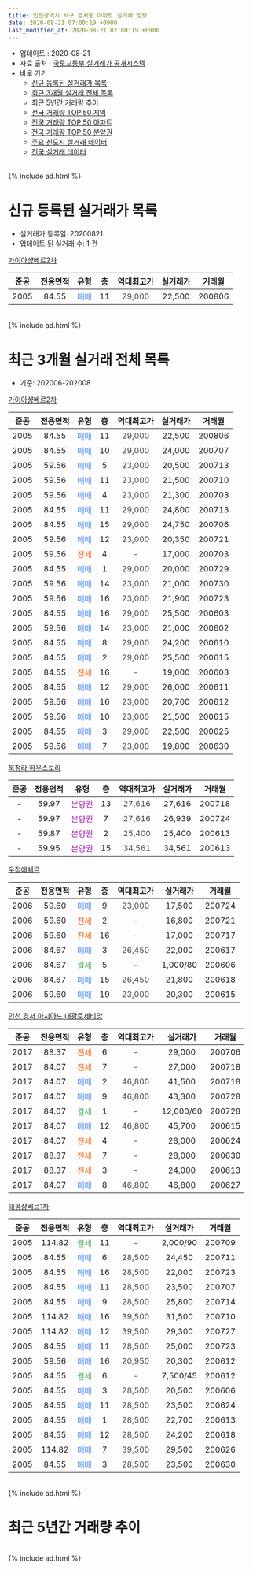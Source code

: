 ```yaml
---
title: 인천광역시 서구 경서동 아파트 실거래 정보
date: 2020-08-21 07:00:19 +0900
last_modified_at: 2020-08-21 07:00:19 +0900
---
```


* 업데이트 : 2020-08-21
* 자료 출처 : [국토교통부 실거래가 공개시스템](http://rt.molit.go.kr)
* 바로 가기
    * [신규 등록된 실거래가 목록](#신규-등록된-실거래가-목록)
    * [최근 3개월 실거래 전체 목록](#최근-3개월-실거래-전체-목록)
    * [최근 5년간 거래량 추이](#최근-5년간-거래량-추이)
    * [전국 거래량 TOP 50 지역](https://inasie.github.io/apt-trade-info/최근-3개월-전국에서-가장-거래가-많이-발생한-지역)
    * [전국 거래량 TOP 50 아파트](https://inasie.github.io/apt-trade-info/최근-3개월-전국에서-가장-거래가-많이-발생한-아파트)
    * [전국 거래량 TOP 50 분양권](https://inasie.github.io/apt-trade-info/최근-3개월-전국에서-가장-거래가-많이-발생한-분양권)
    * [주요 신도시 실거래 데이터](https://inasie.github.io/apt-trade-info/주요-신도시)
    * [전국 실거래 데이터](https://inasie.github.io/apt-trade-info/전국)
<br>
{% include ad.html %}
<br>

# 신규 등록된 실거래가 목록
* 실거래가 등록일: 20200821
* 업데이트 된 실거래 수: 1 건


[가이아샹베르2차](https://search.naver.com/search.naver?query=%EC%9D%B8%EC%B2%9C%EA%B4%91%EC%97%AD%EC%8B%9C+%EC%84%9C%EA%B5%AC+%EA%B2%BD%EC%84%9C%EB%8F%99+%EA%B0%80%EC%9D%B4%EC%95%84%EC%83%B9%EB%B2%A0%EB%A5%B42%EC%B0%A8)

|준공|전용면적|유형|층|역대최고가|실거래가|거래월|
|:---:|:---:|:---:|:---:|:---:|:---:|:---:|
|2005|84.55|<span style="color:#4285f3">매매</span>|11|<span style="color:#444444">29,000</span>|22,500|200806|


<br>
{% include ad.html %}
<br>

# 최근 3개월 실거래 전체 목록
* 기준: 202006-202008


[가이아샹베르2차](https://search.naver.com/search.naver?query=%EC%9D%B8%EC%B2%9C%EA%B4%91%EC%97%AD%EC%8B%9C+%EC%84%9C%EA%B5%AC+%EA%B2%BD%EC%84%9C%EB%8F%99+%EA%B0%80%EC%9D%B4%EC%95%84%EC%83%B9%EB%B2%A0%EB%A5%B42%EC%B0%A8)

|준공|전용면적|유형|층|역대최고가|실거래가|거래월|
|:---:|:---:|:---:|:---:|:---:|:---:|:---:|
|2005|84.55|<span style="color:#4285f3">매매</span>|11|<span style="color:#444444">29,000</span>|22,500|200806|
|2005|84.55|<span style="color:#4285f3">매매</span>|10|<span style="color:#444444">29,000</span>|24,000|200707|
|2005|59.56|<span style="color:#4285f3">매매</span>|5|<span style="color:#444444">23,000</span>|20,500|200713|
|2005|59.56|<span style="color:#4285f3">매매</span>|11|<span style="color:#444444">23,000</span>|21,500|200710|
|2005|59.56|<span style="color:#4285f3">매매</span>|4|<span style="color:#444444">23,000</span>|21,300|200703|
|2005|84.55|<span style="color:#4285f3">매매</span>|11|<span style="color:#444444">29,000</span>|24,800|200713|
|2005|84.55|<span style="color:#4285f3">매매</span>|15|<span style="color:#444444">29,000</span>|24,750|200706|
|2005|59.56|<span style="color:#4285f3">매매</span>|12|<span style="color:#444444">23,000</span>|20,350|200721|
|2005|59.56|<span style="color:#ff5a00">전세</span>|4|<span style="color:#444444">-</span>|17,000|200703|
|2005|84.55|<span style="color:#4285f3">매매</span>|1|<span style="color:#444444">29,000</span>|20,000|200729|
|2005|59.56|<span style="color:#4285f3">매매</span>|14|<span style="color:#444444">23,000</span>|21,000|200730|
|2005|59.56|<span style="color:#4285f3">매매</span>|16|<span style="color:#444444">23,000</span>|21,900|200723|
|2005|84.55|<span style="color:#4285f3">매매</span>|16|<span style="color:#444444">29,000</span>|25,500|200603|
|2005|59.56|<span style="color:#4285f3">매매</span>|14|<span style="color:#444444">23,000</span>|21,000|200602|
|2005|84.55|<span style="color:#4285f3">매매</span>|8|<span style="color:#444444">29,000</span>|24,200|200610|
|2005|84.55|<span style="color:#4285f3">매매</span>|2|<span style="color:#444444">29,000</span>|25,500|200615|
|2005|84.55|<span style="color:#ff5a00">전세</span>|16|<span style="color:#444444">-</span>|19,000|200603|
|2005|84.55|<span style="color:#4285f3">매매</span>|12|<span style="color:#444444">29,000</span>|26,000|200611|
|2005|59.56|<span style="color:#4285f3">매매</span>|16|<span style="color:#444444">23,000</span>|20,700|200612|
|2005|59.56|<span style="color:#4285f3">매매</span>|10|<span style="color:#444444">23,000</span>|21,500|200615|
|2005|84.55|<span style="color:#4285f3">매매</span>|3|<span style="color:#444444">29,000</span>|22,500|200625|
|2005|59.56|<span style="color:#4285f3">매매</span>|7|<span style="color:#444444">23,000</span>|19,800|200630|

[북청라 하우스토리](https://search.naver.com/search.naver?query=%EC%9D%B8%EC%B2%9C%EA%B4%91%EC%97%AD%EC%8B%9C+%EC%84%9C%EA%B5%AC+%EA%B2%BD%EC%84%9C%EB%8F%99+%EB%B6%81%EC%B2%AD%EB%9D%BC+%ED%95%98%EC%9A%B0%EC%8A%A4%ED%86%A0%EB%A6%AC)

|준공|전용면적|유형|층|역대최고가|실거래가|거래월|
|:---:|:---:|:---:|:---:|:---:|:---:|:---:|
|-|59.97|<span style="color:#9C11A5">분양권</span>|13|<span style="color:#444444">27,616</span>|27,616|200718|
|-|59.97|<span style="color:#9C11A5">분양권</span>|7|<span style="color:#444444">27,616</span>|26,939|200724|
|-|59.87|<span style="color:#9C11A5">분양권</span>|2|<span style="color:#444444">25,400</span>|25,400|200613|
|-|59.95|<span style="color:#9C11A5">분양권</span>|15|<span style="color:#444444">34,561</span>|34,561|200613|

[우정에쉐르](https://search.naver.com/search.naver?query=%EC%9D%B8%EC%B2%9C%EA%B4%91%EC%97%AD%EC%8B%9C+%EC%84%9C%EA%B5%AC+%EA%B2%BD%EC%84%9C%EB%8F%99+%EC%9A%B0%EC%A0%95%EC%97%90%EC%89%90%EB%A5%B4)

|준공|전용면적|유형|층|역대최고가|실거래가|거래월|
|:---:|:---:|:---:|:---:|:---:|:---:|:---:|
|2006|59.60|<span style="color:#4285f3">매매</span>|9|<span style="color:#444444">23,000</span>|17,500|200724|
|2006|59.60|<span style="color:#ff5a00">전세</span>|2|<span style="color:#444444">-</span>|16,800|200721|
|2006|59.60|<span style="color:#ff5a00">전세</span>|16|<span style="color:#444444">-</span>|17,000|200717|
|2006|84.67|<span style="color:#4285f3">매매</span>|3|<span style="color:#444444">26,450</span>|22,000|200617|
|2006|84.67|<span style="color:#34a853">월세</span>|5|<span style="color:#444444">-</span>|1,000/80|200606|
|2006|84.67|<span style="color:#4285f3">매매</span>|15|<span style="color:#444444">26,450</span>|21,800|200618|
|2006|59.60|<span style="color:#4285f3">매매</span>|19|<span style="color:#444444">23,000</span>|20,300|200615|

[인천 경서 아시아드 대광로제비앙](https://search.naver.com/search.naver?query=%EC%9D%B8%EC%B2%9C%EA%B4%91%EC%97%AD%EC%8B%9C+%EC%84%9C%EA%B5%AC+%EA%B2%BD%EC%84%9C%EB%8F%99+%EC%9D%B8%EC%B2%9C+%EA%B2%BD%EC%84%9C+%EC%95%84%EC%8B%9C%EC%95%84%EB%93%9C+%EB%8C%80%EA%B4%91%EB%A1%9C%EC%A0%9C%EB%B9%84%EC%95%99)

|준공|전용면적|유형|층|역대최고가|실거래가|거래월|
|:---:|:---:|:---:|:---:|:---:|:---:|:---:|
|2017|88.37|<span style="color:#ff5a00">전세</span>|6|<span style="color:#444444">-</span>|29,000|200706|
|2017|84.07|<span style="color:#ff5a00">전세</span>|7|<span style="color:#444444">-</span>|27,000|200718|
|2017|84.07|<span style="color:#4285f3">매매</span>|2|<span style="color:#444444">46,800</span>|41,500|200718|
|2017|84.07|<span style="color:#4285f3">매매</span>|9|<span style="color:#444444">46,800</span>|43,300|200728|
|2017|84.07|<span style="color:#34a853">월세</span>|1|<span style="color:#444444">-</span>|12,000/60|200728|
|2017|84.07|<span style="color:#4285f3">매매</span>|12|<span style="color:#444444">46,800</span>|45,700|200615|
|2017|84.07|<span style="color:#ff5a00">전세</span>|4|<span style="color:#444444">-</span>|28,000|200624|
|2017|88.37|<span style="color:#ff5a00">전세</span>|7|<span style="color:#444444">-</span>|28,000|200630|
|2017|88.37|<span style="color:#ff5a00">전세</span>|3|<span style="color:#444444">-</span>|24,000|200613|
|2017|84.07|<span style="color:#4285f3">매매</span>|8|<span style="color:#444444">46,800</span>|46,800|200627|


<script async src="//pagead2.googlesyndication.com/pagead/js/adsbygoogle.js"></script>
<!-- 기본 -->
<ins class="adsbygoogle"
     style="display:block"
     data-ad-client="ca-pub-2446590836940007"
     data-ad-slot="1659523306"
     data-ad-format="auto"
     data-full-width-responsive="true"></ins>
<script>
(adsbygoogle = window.adsbygoogle || []).push({});
</script>


[태평샹베르1차](https://search.naver.com/search.naver?query=%EC%9D%B8%EC%B2%9C%EA%B4%91%EC%97%AD%EC%8B%9C+%EC%84%9C%EA%B5%AC+%EA%B2%BD%EC%84%9C%EB%8F%99+%ED%83%9C%ED%8F%89%EC%83%B9%EB%B2%A0%EB%A5%B41%EC%B0%A8)

|준공|전용면적|유형|층|역대최고가|실거래가|거래월|
|:---:|:---:|:---:|:---:|:---:|:---:|:---:|
|2005|114.82|<span style="color:#34a853">월세</span>|11|<span style="color:#444444">-</span>|2,000/90|200709|
|2005|84.55|<span style="color:#4285f3">매매</span>|6|<span style="color:#444444">28,500</span>|24,450|200711|
|2005|84.55|<span style="color:#4285f3">매매</span>|16|<span style="color:#444444">28,500</span>|22,000|200723|
|2005|84.55|<span style="color:#4285f3">매매</span>|11|<span style="color:#444444">28,500</span>|23,500|200707|
|2005|84.55|<span style="color:#4285f3">매매</span>|9|<span style="color:#444444">28,500</span>|25,800|200714|
|2005|114.82|<span style="color:#4285f3">매매</span>|16|<span style="color:#444444">39,500</span>|31,500|200710|
|2005|114.82|<span style="color:#4285f3">매매</span>|12|<span style="color:#444444">39,500</span>|29,300|200727|
|2005|84.55|<span style="color:#4285f3">매매</span>|11|<span style="color:#444444">28,500</span>|25,000|200723|
|2005|59.56|<span style="color:#4285f3">매매</span>|16|<span style="color:#444444">20,950</span>|20,300|200612|
|2005|84.55|<span style="color:#34a853">월세</span>|6|<span style="color:#444444">-</span>|7,500/45|200612|
|2005|84.55|<span style="color:#4285f3">매매</span>|3|<span style="color:#444444">28,500</span>|20,500|200606|
|2005|84.55|<span style="color:#4285f3">매매</span>|11|<span style="color:#444444">28,500</span>|23,500|200624|
|2005|84.55|<span style="color:#4285f3">매매</span>|1|<span style="color:#444444">28,500</span>|22,700|200613|
|2005|84.55|<span style="color:#4285f3">매매</span>|12|<span style="color:#444444">28,500</span>|24,200|200618|
|2005|114.82|<span style="color:#4285f3">매매</span>|7|<span style="color:#444444">39,500</span>|29,500|200626|
|2005|84.55|<span style="color:#4285f3">매매</span>|3|<span style="color:#444444">28,500</span>|23,500|200630|


<br>
{% include ad.html %}
<br>

# 최근 5년간 거래량 추이


<div style="width:100%;">
    <canvas id="deal_progress" height="200"></canvas>
</div>

<script>
new Chart(document.getElementById("deal_progress"), {
    type: 'line',
    data: {
        labels: ['201508','201509','201510','201511','201512','201601','201602','201603','201604','201605','201606','201607','201608','201609','201610','201611','201612','201701','201702','201703','201704','201705','201706','201707','201708','201709','201710','201711','201712','201801','201802','201803','201804','201805','201806','201807','201808','201809','201810','201811','201812','201901','201902','201903','201904','201905','201906','201907','201908','201909','201910','201911','201912','202001','202002','202003','202004','202005','202006','202007','202008'],
        datasets: [{
            label: '매매',
            pointRadius: 1,
            data: [17, 13, 11, 6, 5, 4, 5, 9, 17, 13, 13, 20, 13, 12, 15, 11, 4, 9, 10, 8, 7, 3, 12, 4, 9, 11, 1, 10, 7, 22, 31, 36, 13, 5, 5, 8, 11, 13, 8, 13, 9, 8, 6, 5, 4, 7, 7, 6, 11, 8, 9, 14, 13, 13, 45, 29, 19, 21, 23, 22, 1],
            borderColor: "rgba(255, 201, 14, 1)",
            backgroundColor: "rgba(255, 201, 14, 0.5)",
            fill: false,
            lineTension: 0
        },{
            label: '전월세',
            pointRadius: 1,
            data: [8, 9, 5, 2, 3, 6, 6, 7, 12, 4, 6, 11, 7, 9, 7, 9, 3, 3, 5, 11, 4, 6, 6, 4, 5, 5, 9, 2, 10, 30, 21, 25, 7, 7, 7, 4, 10, 2, 7, 4, 9, 4, 7, 8, 6, 8, 6, 5, 3, 4, 9, 9, 14, 17, 18, 19, 6, 9, 6, 7, 0],
            borderColor: "rgba(0, 141, 185, 1)",
            backgroundColor: "rgba(0, 141, 185, 0.5)",
            fill: false,
            lineTension: 0
        }
        ]
    },
    options: {
        responsive: true,
        title: {
            display: false
        },
        tooltips: {
            mode: 'index',
            intersect: false
        },
        hover: {
            mode: 'nearest',
            intersect: true
        },
        scales: {
            xAxes: [{
                display: true,
                scaleLabel: {
                    display: true,
                    labelString: '년/월'
                }
            }],
            yAxes: [{
                display: true,
                ticks: {
                    suggestedMin: 0,
                },
                scaleLabel: {
                    display: true,
                    labelString: '실거래 수'
                }
            }]
        }
    }
});

</script>


<br>
{% include ad.html %}
<br>

